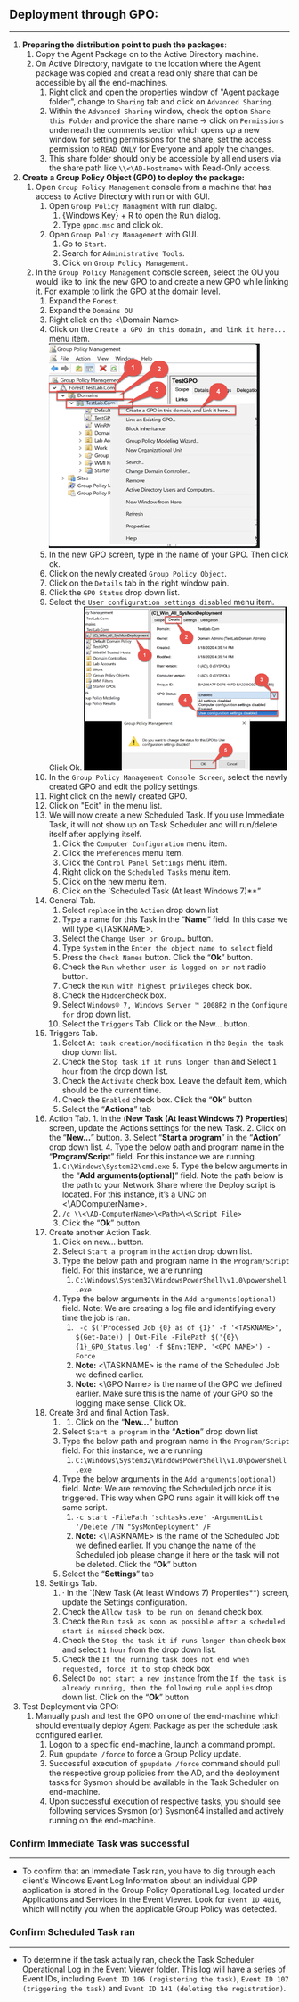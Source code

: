 ## Deployment through GPO: 
---
1. __Preparing the distribution point to push the packages__:
	1. Copy the Agent Package on to the Active Directory machine.
	2. On Active Directory, navigate to the location where the Agent package was copied and creat a read only share that can be accessible by all the end-machines.
		1. Right click and open the properties window of "Agent package folder", change to `Sharing` tab and click on `Advanced Sharing`.
		2. Within the `Advanced Sharing` window, check the option `Share this Folder` and provide the share name -> click on `Permissions` underneath the comments section which opens up a new window for setting permissions for the share, set the access permission to `READ ONLY` for Everyone and apply the changes.
		3. This share folder should only be accessible by all end users via the share path like `\\<\AD-Hostname>` with Read-Only access.
2. __Create a Group Policy Object (GPO) to deploy the package:__
	1. Open `Group Policy Management` console from a machine that has access to Active Directory with run or with GUI.
		1. Open `Group Policy Managment` with run dialog.
			1. {Windows Key} + R to open the Run dialog.
			2. Type `gpmc.msc` and click ok.
		2. Open `Group Policy Management` with GUI.
			1. Go to `Start`.
			2. Search for `Administrative Tools`.
			3. Click on `Group Policy Management`.
	1. In the `Group Policy Management` console screen, select the OU you would like to link the new GPO to and create a new GPO while linking it. For example to link the GPO at the domain level.
		1. Expand the `Forest`.
		2. Expand the `Domains OU`
		3. Right click on the <\Domain Name>
		4. Click on the `Create a GPO in this domain, and link it here...` menu item.
				![](https://github.com/arunny/Olympus/blob/main/Notes/Images/Pasted%20image%2020231107175648.png)
		5. In the new GPO screen, type in the name of your GPO. Then click ok.
		6. Click on the newly created `Group Policy Object`.
		7. Click on the `Details` tab in the right window pain.
		8. Click the `GPO Status` drop down list.
		9. Select the `User configuration settings disabled` menu item. Click Ok.
				![](https://github.com/arunny/Olympus/blob/main/Notes/Images/Pasted%20image%2020231107180016.png)
		10. In the `Group Policy Management Console Screen`, select the newly created GPO and edit the policy settings.
		11. Right click on the newly created GPO.
		12. Click on "Edit" in the menu list.
		13. We will now create a new Scheduled Task. If you use Immediate Task, it will not show up on Task Scheduler and will run/delete itself after applying itself.
			1. Click the `Computer Configuration` menu item.
			2. Click the `Preferences` menu item. 
			3. Click the `Control Panel Settings` menu item. 
			4. Right click on the `Scheduled Tasks` menu item.
			5. Click on the new menu item.
			6. Click on the `Scheduled Task (At least Windows 7)**”
		14. General Tab.
			1. Select `replace` in the `Action` drop down list
			2. Type a name for this Task in the “**Name**” field. In this case we will type <\TASKNAME>.
			3. Select the `Change User or Group…` button.
			4. Type `System` in the `Enter the object name to select` field
			5. Press the `Check Names` button. Click the “**Ok**” button.
			6. Check the `Run whether user is logged on or not` radio button.
			7. Check the `Run with highest privileges` check box.
			8. Check the `Hidden`check box.
			9. Select `Windows® 7, Windows Server ™ 2008R2` in the `Configure for` drop down list.
			10. Select the `Triggers` Tab. Click on the New… button.
		15. Triggers Tab.
			1. Select `At task creation/modification` in the `Begin the task` drop down list.
			2. Check the `Stop task if it runs longer than` and Select `1 hour` from the drop down list.
			3. Check the `Activate` check box. Leave the default item, which should be the current time.
			4. Check the `Enabled` check box. Click the “**Ok**” button
			5. Select the “**Actions**” tab
		16.  Action Tab.
			1. In the (**New Task (At least Windows 7) Properties**) screen, update the Actions settings for the new Task.
			2. Click on the “**New…**” button.
			3. Select “**Start a program**” in the “**Action**” drop down list.
			4. Type the below path and program name in the “**Program/Script**” field. For this instance we are running.
				1. `C:\Windows\System32\cmd.exe`
			5. Type the below arguments in the “**Add arguments(optional)**” field. Note the path below is the path to your Network Share where the Deploy script is located. For this instance, it’s a UNC on <\ADComputerName>. 
				1. `/c \\<\AD-ComputerName>\<Path>\<\Script File>` 
				2. Click the “**Ok**” button.
		17. Create another Action Task.
			1. Click on new... button.
			2. Select `Start a program` in the `Action` drop down list.
			3. Type the below path and program name in the `Program/Script` field. For this instance, we are running
				1. `C:\Windows\System32\WindowsPowerShell\v1.0\powershell.exe`
			4. Type the below arguments in the `Add arguments(optional)` field. Note: We are creating a log file and identifying every time the job is ran.
				1. ` -c $('Processed Job {0} as of {1}' -f '<TASKNAME>', $(Get-Date)) | Out-File -FilePath $('{0}\{1}_GPO_Status.log' -f $Env:TEMP, '<GPO NAME>') -Force`
				2. **Note:** <\TASKNAME> is the name of the Scheduled Job we defined earlier.
				3. **Note:** <\GPO Name> is the name of the GPO we defined earlier. Make sure this is the name of your GPO so the logging make sense. Click Ok.
		18. Create 3rd and final Action Task.
			1. 1. Click on the “**New…**” button
			2. Select `Start a program` in the “**Action**” drop down list
			3. Type the below path and program name in the `Program/Script` field. For this instance, we are running
				1. `C:\Windows\System32\WindowsPowerShell\v1.0\powershell.exe`
			4. Type the below arguments in the `Add arguments(optional)` field. Note: We are removing the Scheduled job once it is triggered. This way when GPO runs again it will kick off the same script.
				1. `-c start -FilePath 'schtasks.exe' -ArgumentList '/Delete /TN "SysMonDeployment" /F`
				2. **Note:** <\TASKNAME> is the name of the Scheduled Job we defined earlier. If you change the name of the Scheduled job please change it here or the task will not be deleted. Click the “**Ok**” button
			5. Select the “**Settings**” tab
		19. Settings Tab.
			1. · In the `(New Task (At least Windows 7) Properties**) screen, update the Settings configuration.
			2. Check the `Allow task to be run on demand` check box.
			3. Check the `Run task as soon as possible after a scheduled start is missed` check box.
			4. Check the `Stop the task it if runs longer than` check box and select `1 hour` from the drop down list.
			5. Check the `If the running task does not end when requested, force it to stop` check box
			6. Select `Do not start a new instance` from the `If the task is already running, then the following rule applies` drop down list. Click on the “**Ok**” button
2. Test Deployment via GPO:
	1. Manually push and test the GPO on one of the end-machine which should eventually deploy Agent Package as per the schedule task configured earlier.
		1. Logon to a specific end-machine, launch a command prompt.
		2. Run `gpupdate /force` to force a Group Policy update.
		3. Successful execution of `gpupdate /force` command should pull the respective group policies from the AD, and the deployment tasks for Sysmon should be available in the Task Scheduler on end-machine.
		4. Upon successful execution of respective tasks, you should see following services Sysmon (or) Sysmon64 installed and actively running on the end-machine.

### Confirm Immediate Task was successful
---
- To confirm that an Immediate Task ran, you have to dig through each client's Windows Event Log Information about an individual GPP application is stored in the Group Policy Operational Log, located under Applications and Services in the Event Viewer. Look for `Event ID 4016`, which will notify you when the applicable Group Policy was detected.
### Confirm Scheduled Task ran
--- 
- To determine if the task actually ran, check the Task Scheduler Operational Log in the Event Viewer folder. This log will have a series of Event IDs, including `Event ID 106 (registering the task)`, `Event ID 107 (triggering the task)` and `Event ID 141 (deleting the registration)`.